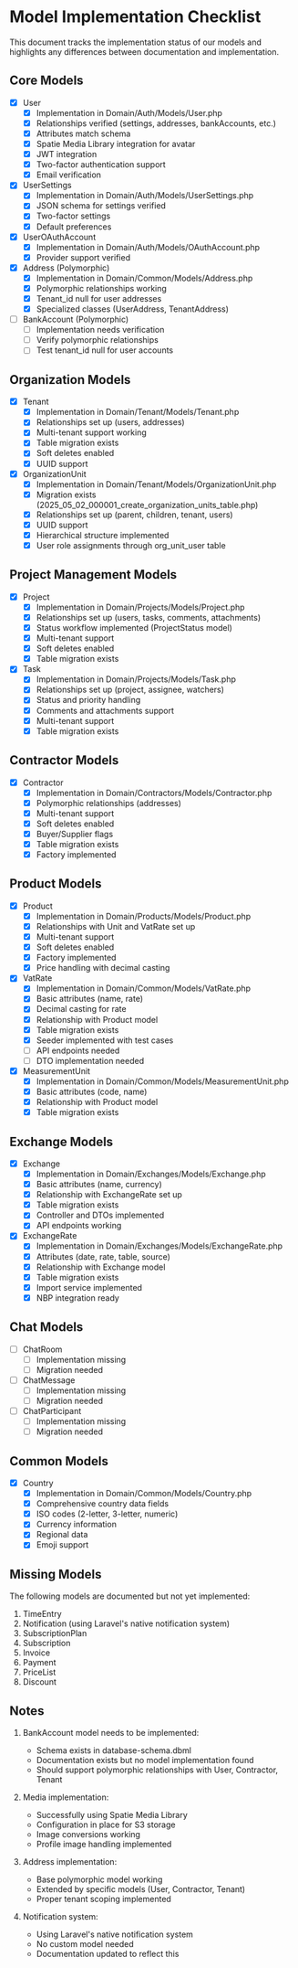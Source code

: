 # Model Implementation Checklist

This document tracks the implementation status of our models and highlights any differences between documentation and implementation.

## Core Models

- [x] User
  - [x] Implementation in Domain/Auth/Models/User.php
  - [x] Relationships verified (settings, addresses, bankAccounts, etc.)
  - [x] Attributes match schema
  - [x] Spatie Media Library integration for avatar
  - [x] JWT integration
  - [x] Two-factor authentication support
  - [x] Email verification

- [x] UserSettings
  - [x] Implementation in Domain/Auth/Models/UserSettings.php
  - [x] JSON schema for settings verified
  - [x] Two-factor settings
  - [x] Default preferences

- [x] UserOAuthAccount
  - [x] Implementation in Domain/Auth/Models/OAuthAccount.php
  - [x] Provider support verified

- [x] Address (Polymorphic)
  - [x] Implementation in Domain/Common/Models/Address.php
  - [x] Polymorphic relationships working
  - [x] Tenant_id null for user addresses
  - [x] Specialized classes (UserAddress, TenantAddress)

- [ ] BankAccount (Polymorphic)
  - [ ] Implementation needs verification
  - [ ] Verify polymorphic relationships
  - [ ] Test tenant_id null for user accounts

## Organization Models

- [x] Tenant
  - [x] Implementation in Domain/Tenant/Models/Tenant.php
  - [x] Relationships set up (users, addresses)
  - [x] Multi-tenant support working
  - [x] Table migration exists
  - [x] Soft deletes enabled
  - [x] UUID support

- [x] OrganizationUnit
  - [x] Implementation in Domain/Tenant/Models/OrganizationUnit.php
  - [x] Migration exists (2025_05_02_000001_create_organization_units_table.php)
  - [x] Relationships set up (parent, children, tenant, users)
  - [x] UUID support
  - [x] Hierarchical structure implemented
  - [x] User role assignments through org_unit_user table

## Project Management Models

- [x] Project
  - [x] Implementation in Domain/Projects/Models/Project.php
  - [x] Relationships set up (users, tasks, comments, attachments)
  - [x] Status workflow implemented (ProjectStatus model)
  - [x] Multi-tenant support
  - [x] Soft deletes enabled
  - [x] Table migration exists

- [x] Task
  - [x] Implementation in Domain/Projects/Models/Task.php
  - [x] Relationships set up (project, assignee, watchers)
  - [x] Status and priority handling
  - [x] Comments and attachments support
  - [x] Multi-tenant support
  - [x] Table migration exists

## Contractor Models

- [x] Contractor
  - [x] Implementation in Domain/Contractors/Models/Contractor.php
  - [x] Polymorphic relationships (addresses)
  - [x] Multi-tenant support
  - [x] Soft deletes enabled
  - [x] Buyer/Supplier flags
  - [x] Table migration exists
  - [x] Factory implemented

## Product Models

- [x] Product
  - [x] Implementation in Domain/Products/Models/Product.php
  - [x] Relationships with Unit and VatRate set up
  - [x] Multi-tenant support
  - [x] Soft deletes enabled
  - [x] Factory implemented
  - [x] Price handling with decimal casting

- [x] VatRate
  - [x] Implementation in Domain/Common/Models/VatRate.php
  - [x] Basic attributes (name, rate)
  - [x] Decimal casting for rate
  - [x] Relationship with Product model
  - [x] Table migration exists
  - [x] Seeder implemented with test cases
  - [ ] API endpoints needed
  - [ ] DTO implementation needed

- [x] MeasurementUnit
  - [x] Implementation in Domain/Common/Models/MeasurementUnit.php
  - [x] Basic attributes (code, name)
  - [x] Relationship with Product model
  - [x] Table migration exists

## Exchange Models

- [x] Exchange
  - [x] Implementation in Domain/Exchanges/Models/Exchange.php
  - [x] Basic attributes (name, currency)
  - [x] Relationship with ExchangeRate set up
  - [x] Table migration exists
  - [x] Controller and DTOs implemented
  - [x] API endpoints working

- [x] ExchangeRate
  - [x] Implementation in Domain/Exchanges/Models/ExchangeRate.php
  - [x] Attributes (date, rate, table, source)
  - [x] Relationship with Exchange model
  - [x] Table migration exists
  - [x] Import service implemented
  - [x] NBP integration ready

## Chat Models

- [ ] ChatRoom
  - [ ] Implementation missing
  - [ ] Migration needed

- [ ] ChatMessage
  - [ ] Implementation missing
  - [ ] Migration needed

- [ ] ChatParticipant
  - [ ] Implementation missing
  - [ ] Migration needed

## Common Models

- [x] Country
  - [x] Implementation in Domain/Common/Models/Country.php
  - [x] Comprehensive country data fields
  - [x] ISO codes (2-letter, 3-letter, numeric)
  - [x] Currency information
  - [x] Regional data
  - [x] Emoji support

## Missing Models

The following models are documented but not yet implemented:

1. TimeEntry
2. Notification (using Laravel's native notification system)
3. SubscriptionPlan
4. Subscription
5. Invoice
6. Payment
7. PriceList
8. Discount

## Notes

1. BankAccount model needs to be implemented:
   - Schema exists in database-schema.dbml
   - Documentation exists but no model implementation found
   - Should support polymorphic relationships with User, Contractor, Tenant

2. Media implementation:
   - Successfully using Spatie Media Library
   - Configuration in place for S3 storage
   - Image conversions working
   - Profile image handling implemented

3. Address implementation:
   - Base polymorphic model working
   - Extended by specific models (User, Contractor, Tenant)
   - Proper tenant scoping implemented

4. Notification system:
   - Using Laravel's native notification system
   - No custom model needed
   - Documentation updated to reflect this
